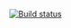 [![Build status](https://ci.appveyor.com/api/projects/status/rxf2fmli2jhd3cih?svg=true)](https://ci.appveyor.com/project/shanedasha/testmode)
